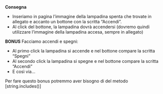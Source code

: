 **Consegna**
- Inseriamo in pagina l’immagine della lampadina spenta che trovate in allegato e accanto un bottone con la scritta “Accendi”.
- Al click del bottone, la lampadina dovrà accendersi (dovremo quindi utilizzare l’immagine della lampadina accesa, sempre in allegato)


**BONUS**
Facciamo accendi e spegni:
- Al primo click la lampadina si accende e nel bottone compare la scritta “Spegni”
- Al secondo click la lampadina si spegne e nel bottone compare la scritta “Accendi”
- E così via...

Per fare questo bonus potremmo aver bisogno di del metodo [string.includes()]